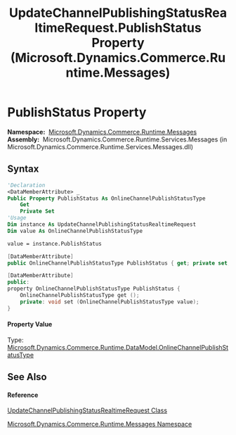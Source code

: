 ﻿---
title: UpdateChannelPublishingStatusRealtimeRequest.PublishStatus Property  (Microsoft.Dynamics.Commerce.Runtime.Messages)
TOCTitle: PublishStatus Property
ms:assetid: P:Microsoft.Dynamics.Commerce.Runtime.Messages.UpdateChannelPublishingStatusRealtimeRequest.PublishStatus
ms:mtpsurl: https://technet.microsoft.com/en-us/library/microsoft.dynamics.commerce.runtime.messages.updatechannelpublishingstatusrealtimerequest.publishstatus(v=AX.60)
ms:contentKeyID: 65319884
ms.date: 05/18/2015
mtps_version: v=AX.60
f1_keywords:
- Microsoft.Dynamics.Commerce.Runtime.Messages.UpdateChannelPublishingStatusRealtimeRequest.PublishStatus
dev_langs:
- CSharp
- C++
- VB
---

# PublishStatus Property

**Namespace:**  [Microsoft.Dynamics.Commerce.Runtime.Messages](microsoft-dynamics-commerce-runtime-messages-namespace.md)  
**Assembly:**  Microsoft.Dynamics.Commerce.Runtime.Services.Messages (in Microsoft.Dynamics.Commerce.Runtime.Services.Messages.dll)

## Syntax

``` vb
'Declaration
<DataMemberAttribute> _
Public Property PublishStatus As OnlineChannelPublishStatusType
    Get
    Private Set
'Usage
Dim instance As UpdateChannelPublishingStatusRealtimeRequest
Dim value As OnlineChannelPublishStatusType

value = instance.PublishStatus
```

``` csharp
[DataMemberAttribute]
public OnlineChannelPublishStatusType PublishStatus { get; private set; }
```

``` c++
[DataMemberAttribute]
public:
property OnlineChannelPublishStatusType PublishStatus {
    OnlineChannelPublishStatusType get ();
    private: void set (OnlineChannelPublishStatusType value);
}
```

#### Property Value

Type: [Microsoft.Dynamics.Commerce.Runtime.DataModel.OnlineChannelPublishStatusType](onlinechannelpublishstatustype-enumeration-microsoft-dynamics-commerce-runtime-datamodel.md)  

## See Also

#### Reference

[UpdateChannelPublishingStatusRealtimeRequest Class](updatechannelpublishingstatusrealtimerequest-class-microsoft-dynamics-commerce-runtime-messages.md)

[Microsoft.Dynamics.Commerce.Runtime.Messages Namespace](microsoft-dynamics-commerce-runtime-messages-namespace.md)

